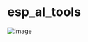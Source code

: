 # esp_al_tools


![image](https://user-images.githubusercontent.com/43286266/180238286-367e2623-d4b0-4ef1-8c3b-979067ea37c6.png)
